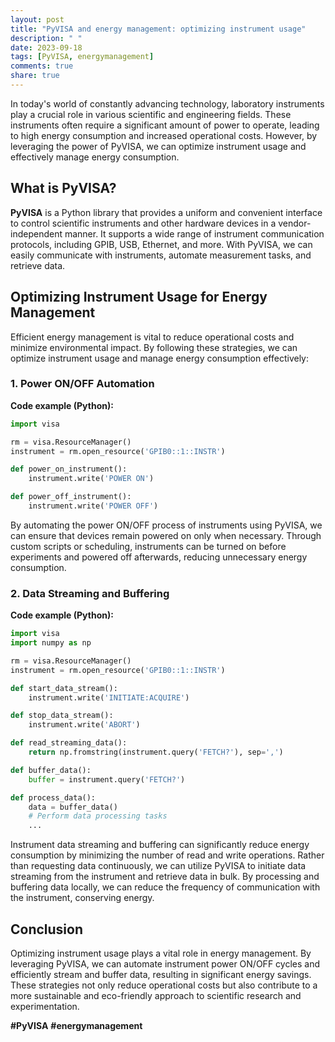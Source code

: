 ```yaml
---
layout: post
title: "PyVISA and energy management: optimizing instrument usage"
description: " "
date: 2023-09-18
tags: [PyVISA, energymanagement]
comments: true
share: true
---
```


In today's world of constantly advancing technology, laboratory instruments play a crucial role in various scientific and engineering fields. These instruments often require a significant amount of power to operate, leading to high energy consumption and increased operational costs. However, by leveraging the power of PyVISA, we can optimize instrument usage and effectively manage energy consumption.

## What is PyVISA?

**PyVISA** is a Python library that provides a uniform and convenient interface to control scientific instruments and other hardware devices in a vendor-independent manner. It supports a wide range of instrument communication protocols, including GPIB, USB, Ethernet, and more. With PyVISA, we can easily communicate with instruments, automate measurement tasks, and retrieve data.

## Optimizing Instrument Usage for Energy Management

Efficient energy management is vital to reduce operational costs and minimize environmental impact. By following these strategies, we can optimize instrument usage and manage energy consumption effectively:

### 1. Power ON/OFF Automation

**Code example (Python):**
```python
import visa

rm = visa.ResourceManager()
instrument = rm.open_resource('GPIB0::1::INSTR')

def power_on_instrument():
    instrument.write('POWER ON')

def power_off_instrument():
    instrument.write('POWER OFF')
```

By automating the power ON/OFF process of instruments using PyVISA, we can ensure that devices remain powered on only when necessary. Through custom scripts or scheduling, instruments can be turned on before experiments and powered off afterwards, reducing unnecessary energy consumption.

### 2. Data Streaming and Buffering

**Code example (Python):**
```python
import visa
import numpy as np

rm = visa.ResourceManager()
instrument = rm.open_resource('GPIB0::1::INSTR')

def start_data_stream():
    instrument.write('INITIATE:ACQUIRE')

def stop_data_stream():
    instrument.write('ABORT')

def read_streaming_data():
    return np.fromstring(instrument.query('FETCH?'), sep=',')

def buffer_data():
    buffer = instrument.query('FETCH?')

def process_data():
    data = buffer_data()
    # Perform data processing tasks
    ...
```

Instrument data streaming and buffering can significantly reduce energy consumption by minimizing the number of read and write operations. Rather than requesting data continuously, we can utilize PyVISA to initiate data streaming from the instrument and retrieve data in bulk. By processing and buffering data locally, we can reduce the frequency of communication with the instrument, conserving energy.

## Conclusion

Optimizing instrument usage plays a vital role in energy management. By leveraging PyVISA, we can automate instrument power ON/OFF cycles and efficiently stream and buffer data, resulting in significant energy savings. These strategies not only reduce operational costs but also contribute to a more sustainable and eco-friendly approach to scientific research and experimentation.

**#PyVISA** **#energymanagement**